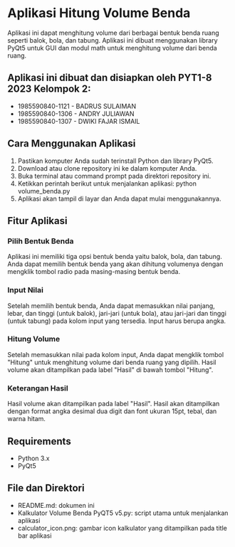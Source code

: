 # Aplikasi Hitung Volume Benda
Aplikasi ini dapat menghitung volume dari berbagai bentuk benda ruang seperti balok, bola, dan tabung. Aplikasi ini dibuat menggunakan library PyQt5 untuk GUI dan modul math untuk menghitung volume dari benda ruang.

## Aplikasi ini dibuat dan disiapkan oleh PYT1-8 2023 Kelompok 2:
- 1985590840-1121 - BADRUS SULAIMAN
- 1985590840-1306 - ANDRY JULIAWAN
- 1985590840-1307 - DWIKI FAJAR ISMAIL

## Cara Menggunakan Aplikasi
1. Pastikan komputer Anda sudah terinstall Python dan library PyQt5.
2. Download atau clone repository ini ke dalam komputer Anda.
3. Buka terminal atau command prompt pada direktori repository ini.
4. Ketikkan perintah berikut untuk menjalankan aplikasi: python volume_benda.py
5. Aplikasi akan tampil di layar dan Anda dapat mulai menggunakannya.

## Fitur Aplikasi
### Pilih Bentuk Benda
Aplikasi ini memiliki tiga opsi bentuk benda yaitu balok, bola, dan tabung. Anda dapat memilih bentuk benda yang akan dihitung volumenya dengan mengklik tombol radio pada masing-masing bentuk benda.

### Input Nilai
Setelah memilih bentuk benda, Anda dapat memasukkan nilai panjang, lebar, dan tinggi (untuk balok), jari-jari (untuk bola), atau jari-jari dan tinggi (untuk tabung) pada kolom input yang tersedia. Input harus berupa angka.

### Hitung Volume
Setelah memasukkan nilai pada kolom input, Anda dapat mengklik tombol "Hitung" untuk menghitung volume dari benda ruang yang dipilih. Hasil volume akan ditampilkan pada label "Hasil" di bawah tombol "Hitung".

### Keterangan Hasil
Hasil volume akan ditampilkan pada label "Hasil". Hasil akan ditampilkan dengan format angka desimal dua digit dan font ukuran 15pt, tebal, dan warna hitam.

## Requirements
- Python 3.x
- PyQt5
## File dan Direktori
- README.md: dokumen ini
- Kalkulator Volume Benda PyQT5 v5.py: script utama untuk menjalankan aplikasi
- calculator_icon.png: gambar icon kalkulator yang ditampilkan pada title bar aplikasi

